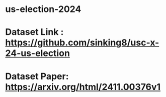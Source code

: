 # us-election-2024

# Dataset Link : https://github.com/sinking8/usc-x-24-us-election
# Dataset Paper: https://arxiv.org/html/2411.00376v1
